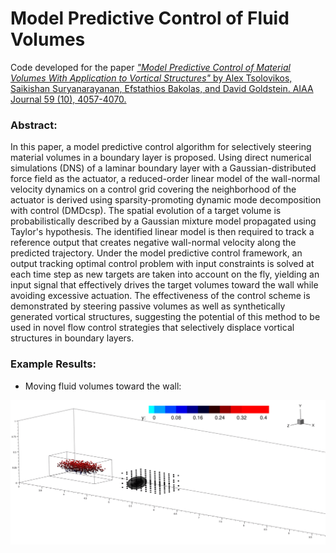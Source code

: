 # Model Predictive Control of Fluid Volumes
Code developed for the paper [*"Model Predictive Control of Material Volumes With Application to Vortical Structures"* by Alex Tsolovikos, Saikishan Suryanarayanan, Efstathios Bakolas, and David Goldstein. AIAA Journal 59 (10), 4057-4070.](https://arc.aiaa.org/doi/abs/10.2514/1.J060413)

### Abstract:

In this paper, a model predictive control algorithm for selectively steering material volumes in a boundary layer is proposed. Using direct numerical simulations (DNS) of a laminar boundary layer with a Gaussian-distributed force field as the actuator, a reduced-order linear model of the wall-normal velocity dynamics on a control grid covering the neighborhood of the actuator is derived using sparsity-promoting dynamic mode decomposition with control (DMDcsp).
The spatial evolution of a target volume is probabilistically described by a Gaussian mixture model propagated using Taylor's hypothesis. The identified linear model is then required to track a reference output that creates negative wall-normal velocity along the predicted trajectory. Under the model predictive control framework, an output tracking optimal control problem with input constraints is solved at each time step as new targets are taken into account on the fly, yielding an input signal that effectively drives the target volumes toward the wall while avoiding excessive actuation. The effectiveness of the control scheme is demonstrated by steering passive volumes as well as synthetically generated vortical structures, suggesting the potential of this method to be used in novel flow control strategies that selectively displace vortical structures in boundary layers.


### Example Results:

- Moving fluid volumes toward the wall:

![](animations/dns_animation.gif)


